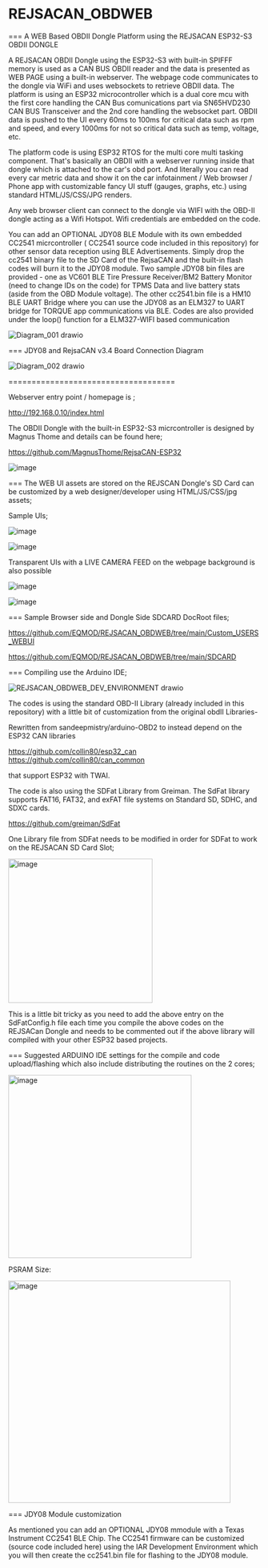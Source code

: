 # REJSACAN_OBDWEB
=== A WEB Based OBDII Dongle Platform using the REJSACAN ESP32-S3 OBDII DONGLE

A REJSACAN OBDII Dongle using the ESP32-S3 with built-in SPIFFF memory is used as a CAN BUS OBDII reader and the data is presented as WEB PAGE using a built-in webserver. The webpage code communicates to the dongle via WiFi and uses websockets to retrieve OBDII data. The platform is using an ESP32 microcontroller which is a dual core mcu with the first core handling the CAN Bus comunications part via SN65HVD230 CAN BUS Transceiver and the 2nd core handling the websocket part. OBDII data is pushed to the UI every 60ms to 100ms for critical data such as rpm and speed, and every 1000ms for not so critical data such as temp, voltage, etc.

The platform code is using ESP32 RTOS for the multi core multi tasking component. That's basically an OBDII with a webserver running inside that dongle which is attached to the car's obd port. And literally you can read every car metric data and show it on the car infotainment / Web browser / Phone app with customizable fancy UI stuff (gauges, graphs, etc.) using standard HTML/JS/CSS/JPG renders.

Any web browser client can connect to the dongle via WIFI with the OBD-II dongle acting as a Wifi Hotspot. Wifi credentials are embedded on the code.

You can add an OPTIONAL JDY08 BLE Module with its own embedded CC2541 micrcontroller ( CC2541 source code included in this repository) for other sensor data 
reception using BLE Advertisements. Simply drop the cc2541 binary file to the SD Card of the RejsaCAN and the built-in flash codes will burn it to the 
JDY08 module. Two sample JDY08 bin files are provided - one as VC601 BLE Tire Pressure Receiver/BM2 Battery Monitor (need to change IDs on the code) for TPMS Data and 
live battery stats (aside from the OBD Module voltage). The other cc2541.bin file is a HM10 BLE UART Bridge where you can use the JDY08 as an ELM327 to UART bridge 
for TORQUE app communications via BLE.  Codes are also provided under the loop() function for a ELM327-WIFI based communication


![Diagram_001 drawio](https://github.com/EQMOD/REJSACAN_OBDWEB/assets/29789200/db01d9a6-dcc2-46e3-8ea9-4a343971bc68)

=== JDY08 and RejsaCAN v3.4 Board Connection Diagram

![Diagram_002 drawio](https://github.com/EQMOD/REJSACAN_OBDWEB/assets/29789200/647d1e6b-39b6-4758-bd11-6b4cddd439fd)



====================================


Webserver entry point / homepage is ;

http://192.168.0.10/index.html


The OBDII Dongle with the built-in ESP32-S3 micrcontroller is designed by Magnus Thome and details can be found here;

https://github.com/MagnusThome/RejsaCAN-ESP32

![image](https://github.com/EQMOD/REJSACAN_OBDWEB/assets/29789200/d9fb3780-23e6-4935-800e-ecf7336a4d08)


=== The WEB UI assets are stored on the REJSCAN Dongle's SD Card can be customized by a web designer/developer using HTML/JS/CSS/jpg assets;

Sample UIs;

![image](https://github.com/EQMOD/REJSACAN_OBDWEB/assets/29789200/7f3da427-e9a6-4ff7-aa03-63902e95e825)

![image](https://github.com/EQMOD/REJSACAN_OBDWEB/assets/29789200/c9425636-4ede-4a33-bce3-604956f93b99)

Transparent UIs with a LIVE CAMERA FEED on the webpage background is also possible

![image](https://github.com/EQMOD/REJSACAN_OBDWEB/assets/29789200/40da870d-5916-4593-a670-4dd24b201a21)

![image](https://github.com/EQMOD/REJSACAN_OBDWEB/assets/29789200/92e0deb7-28c5-4523-9fd6-6baa8f7f16f6)


=== Sample Browser side and Dongle Side SDCARD DocRoot files;

https://github.com/EQMOD/REJSACAN_OBDWEB/tree/main/Custom_USERS_WEBUI

https://github.com/EQMOD/REJSACAN_OBDWEB/tree/main/SDCARD



=== Compiling use the Arduino IDE;

![REJSACAN_OBDWEB_DEV_ENVIRONMENT drawio](https://github.com/EQMOD/REJSACAN_OBDWEB/assets/29789200/65bf8059-e694-47bf-baef-7603a10657b7)



The codes is using the standard OBD-II Library (already included in this repository) with a little bit of customization from the original obdII Libraries-

Rewritten from sandeepmistry/arduino-OBD2 to instead depend on the ESP32 CAN libraries

https://github.com/collin80/esp32_can 
https://github.com/collin80/can_common 

that support ESP32 with TWAI. 

The code is also using the SDFat Library from Greiman. The SdFat library supports FAT16, FAT32, and exFAT file systems on Standard SD, SDHC, and SDXC cards.

https://github.com/greiman/SdFat

One Library file from SDFat needs to be modified in order for SDFat to work on the REJSACAN SD Card Slot;

<img width="288" alt="image" src="https://github.com/EQMOD/REJSACAN_OBDWEB/assets/29789200/3bbd7484-b041-444f-988c-e3554efc774d">

This is a little bit tricky as you need to add the above entry on the SdFatConfig.h file each time you compile the above codes on the REJSACan Dongle
and needs to be commented out if the above library will compiled with your other ESP32 based projects.

=== Suggested ARDUINO IDE settings for the compile and code upload/flashing which also include distributing the routines on the 2 cores;

<img width="366" alt="image" src="https://github.com/EQMOD/REJSACAN_OBDWEB/assets/29789200/10399ca8-dacb-40a7-ba07-0c8165594272">

PSRAM Size:

<img width="444" alt="image" src="https://github.com/EQMOD/REJSACAN_OBDWEB/assets/29789200/7cc459c6-5812-4564-9807-a28a2bfa67d6">

=== JDY08 Module customization

As mentioned you can add an OPTIONAL JDY08 mmodule with a Texas Instrument CC2541 BLE Chip. The CC2541 firmware can be customized (source code included here)
using the IAR Development Environment which you will then create the cc2541.bin file for flashing to the JDY08 module.

















